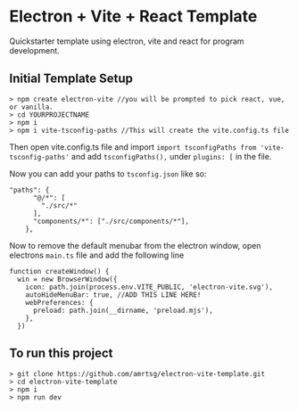 # Electron + Vite + React Template

Quickstarter template using electron, vite and react for program development.

## Initial Template Setup
```
> npm create electron-vite //you will be prompted to pick react, vue, or vanilla.
> cd YOURPROJECTNAME
> npm i
> npm i vite-tsconfig-paths //This will create the vite.config.ts file
```
Then open vite.config.ts file and import ```import tsconfigPaths from 'vite-tsconfig-paths'``` and add ```tsconfigPaths(),``` under ```plugins: [``` in the file.

Now you can add your paths to ```tsconfig.json``` like so:
```
"paths": {
      "@/*": [
        "./src/*"
      ],
      "components/*": ["./src/components/*"],
    },
```

Now to remove the default menubar from the electron window, open electrons ```main.ts``` file and add the following line
```
function createWindow() {
  win = new BrowserWindow({
    icon: path.join(process.env.VITE_PUBLIC, 'electron-vite.svg'),
    autoHideMenuBar: true, //ADD THIS LINE HERE!
    webPreferences: {
      preload: path.join(__dirname, 'preload.mjs'),
    },
  })
```

## To run this project
```
> git clone https://github.com/amrtsg/electron-vite-template.git
> cd electron-vite-template
> npm i
> npm run dev
```
